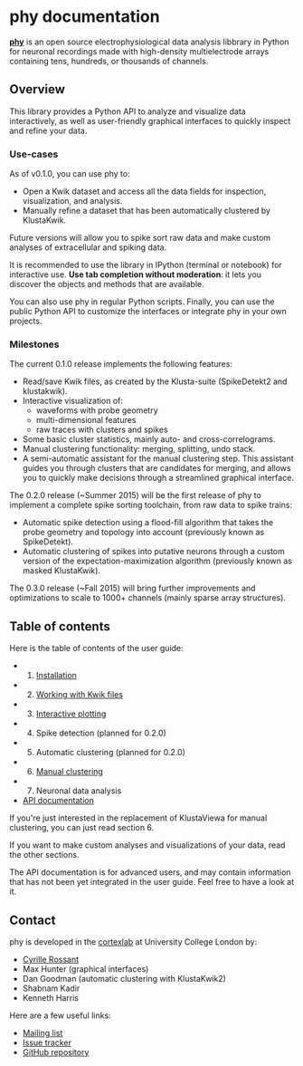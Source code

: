 # phy documentation

[**phy**](https://github.com/kwikteam/phy) is an open source electrophysiological data analysis libbrary in Python for neuronal recordings made with high-density multielectrode arrays containing tens, hundreds, or thousands of channels.

## Overview

This library provides a Python API to analyze and visualize data interactively, as well as user-friendly graphical interfaces to quickly inspect and refine your data.


### Use-cases

As of v0.1.0, you can use phy to:

* Open a Kwik dataset and access all the data fields for inspection, visualization, and analysis.
* Manually refine a dataset that has been automatically clustered by KlustaKwik.

Future versions will allow you to spike sort raw data and make custom analyses of extracellular and spiking data.

It is recommended to use the library in IPython (terminal or notebook) for interactive use. **Use tab completion without moderation**: it lets you discover the objects and methods that are available.

You can also use phy in regular Python scripts. Finally, you can use the public Python API to customize the interfaces or integrate phy in your own projects.

### Milestones

The current 0.1.0 release implements the following features:

* Read/save Kwik files, as created by the Klusta-suite (SpikeDetekt2 and klustakwik).
* Interactive visualization of:
    * waveforms with probe geometry
    * multi-dimensional features
    * raw traces with clusters and spikes
* Some basic cluster statistics, mainly auto- and cross-correlograms.
* Manual clustering functionality: merging, splitting, undo stack.
* A semi-automatic assistant for the manual clustering step. This assistant guides you through clusters that are candidates for merging, and allows you to quickly make decisions through a streamlined graphical interface.

The 0.2.0 release (~Summer 2015) will be the first release of phy to implement a complete spike sorting toolchain, from raw data to spike trains:

* Automatic spike detection using a flood-fill algorithm that takes the probe geometry and topology into account (previously known as SpikeDetekt).
* Automatic clustering of spikes into putative neurons through a custom version of the expectation-maximization algorithm (previously known as masked KlustaKwik).

The 0.3.0 release (~Fall 2015) will bring further improvements and optimizations to scale to 1000+ channels (mainly sparse array structures).


## Table of contents

Here is the table of contents of the user guide:

* 1. [Installation](install.md)
* 2. [Working with Kwik files](kwik-model.md)
* 3. [Interactive plotting](plot.md)
* 4. Spike detection (planned for 0.2.0)
* 5. Automatic clustering (planned for 0.2.0)
* 6. [Manual clustering](cluster-manual.md)
* 7. Neuronal data analysis
* [API documentation](api.md)

If you're just interested in the replacement of KlustaViewa for manual
clustering, you can just read section 6.

If you want to make custom analyses and visualizations of your data, read the other sections.

The API documentation is for advanced users, and may contain information that has not been yet integrated in the user guide. Feel free to have a look at it.

## Contact

phy is developed in the [cortexlab](http://cortexlab.net) at University College London by:

* [Cyrille Rossant](http://cyrille.rossant.net/)
* Max Hunter (graphical interfaces)
* Dan Goodman (automatic clustering with KlustaKwik2)
* Shabnam Kadir
* Kenneth Harris

Here are a few useful links:

* [Mailing list](https://groups.google.com/forum/#!forum/klustaviewas)
* [Issue tracker](https://github.com/kwikteam/phy/issues)
* [GitHub repository](https://github.com/kwikteam/phy)
